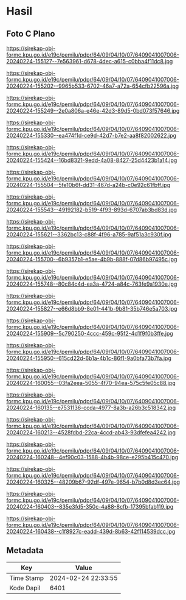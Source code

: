 # Hasil

## Foto C Plano

https://sirekap-obj-formc.kpu.go.id/e19c/pemilu/pdpr/64/09/04/10/07/6409041007006-20240224-155127--7e563961-d678-4dec-a615-c0bba4f11dc8.jpg

https://sirekap-obj-formc.kpu.go.id/e19c/pemilu/pdpr/64/09/04/10/07/6409041007006-20240224-155202--9965b533-6702-46a7-a72a-654cfb22596a.jpg

https://sirekap-obj-formc.kpu.go.id/e19c/pemilu/pdpr/64/09/04/10/07/6409041007006-20240224-155249--2e0a806a-e46e-42d3-89d5-0bd073f57646.jpg

https://sirekap-obj-formc.kpu.go.id/e19c/pemilu/pdpr/64/09/04/10/07/6409041007006-20240224-155330--ea474f1d-ce9d-42d7-b7e2-aa8f82002622.jpg

https://sirekap-obj-formc.kpu.go.id/e19c/pemilu/pdpr/64/09/04/10/07/6409041007006-20240224-155424--16bd8321-9edd-4a08-8427-25d4423b1a14.jpg

https://sirekap-obj-formc.kpu.go.id/e19c/pemilu/pdpr/64/09/04/10/07/6409041007006-20240224-155504--5fe10b6f-dd31-467d-a24b-c0e92c61fbff.jpg

https://sirekap-obj-formc.kpu.go.id/e19c/pemilu/pdpr/64/09/04/10/07/6409041007006-20240224-155543--49192182-b519-4f93-893d-6707ab3bd83d.jpg

https://sirekap-obj-formc.kpu.go.id/e19c/pemilu/pdpr/64/09/04/10/07/6409041007006-20240224-155621--3362bc13-c88f-4f96-a785-9af51a3c930f.jpg

https://sirekap-obj-formc.kpu.go.id/e19c/pemilu/pdpr/64/09/04/10/07/6409041007006-20240224-155700--6b9357b1-e5ae-4b9b-888f-07d86b97495c.jpg

https://sirekap-obj-formc.kpu.go.id/e19c/pemilu/pdpr/64/09/04/10/07/6409041007006-20240224-155748--80c84c4d-ea3a-4724-a84c-763fe9a1930e.jpg

https://sirekap-obj-formc.kpu.go.id/e19c/pemilu/pdpr/64/09/04/10/07/6409041007006-20240224-155827--e66d8bb9-8e01-441b-9b81-35b746e5a703.jpg

https://sirekap-obj-formc.kpu.go.id/e19c/pemilu/pdpr/64/09/04/10/07/6409041007006-20240224-155909--5c790250-4ccc-459c-95f2-4d1f9f0b3ffe.jpg

https://sirekap-obj-formc.kpu.go.id/e19c/pemilu/pdpr/64/09/04/10/07/6409041007006-20240224-155950--615cd22d-6b1a-4b1c-86f1-9a0bfa73b7fa.jpg

https://sirekap-obj-formc.kpu.go.id/e19c/pemilu/pdpr/64/09/04/10/07/6409041007006-20240224-160055--03fa2eea-5055-4f70-94ea-575c5fe05c88.jpg

https://sirekap-obj-formc.kpu.go.id/e19c/pemilu/pdpr/64/09/04/10/07/6409041007006-20240224-160135--e7531136-ccda-4977-8a3b-a26b3c518342.jpg

https://sirekap-obj-formc.kpu.go.id/e19c/pemilu/pdpr/64/09/04/10/07/6409041007006-20240224-160213--4528fdbd-22ca-4ccd-ab43-93dfefea4242.jpg

https://sirekap-obj-formc.kpu.go.id/e19c/pemilu/pdpr/64/09/04/10/07/6409041007006-20240224-160248--4ef90c03-1588-4b4b-98ce-e295b415c470.jpg

https://sirekap-obj-formc.kpu.go.id/e19c/pemilu/pdpr/64/09/04/10/07/6409041007006-20240224-160325--48209b67-92df-497e-9654-b7b0d8d3ec64.jpg

https://sirekap-obj-formc.kpu.go.id/e19c/pemilu/pdpr/64/09/04/10/07/6409041007006-20240224-160403--835e3fd5-350c-4a88-8cfb-17395bfab119.jpg

https://sirekap-obj-formc.kpu.go.id/e19c/pemilu/pdpr/64/09/04/10/07/6409041007006-20240224-160438--c1f8927c-eadd-439d-8b63-42f114539dcc.jpg


## Metadata

| Key        | Value               |
| ---------- | ------------------- |
| Time Stamp | 2024-02-24 22:33:55 |
| Kode Dapil | 6401                |




